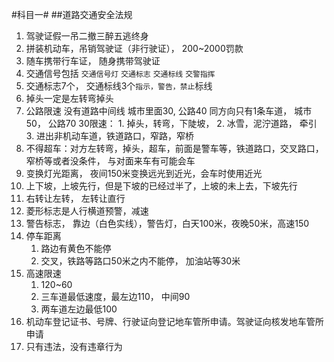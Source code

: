 #科目一#
##道路交通安全法规
1. 驾驶证假一吊二撤三醉五逃终身
2. 拼装机动车，吊销驾驶证（非行驶证）， 200~2000罚款
3. 随车携带行车证， 随身携带驾驶证
4. 交通信号包括 `交通信号灯` `交通标志` `交通标线` `交警指挥`
5. 交通标志7个， 交通标线3个`指示，警告，禁止`标线
6. 掉头一定是左转弯掉头
7. 公路限速
    没有道路中间线 城市里面30, 公路40
    同方向只有1条车道， 城市50， 公路70
    30限速：
        1. 掉头，转弯，下陡坡，
        2. 冰雪，泥泞道路， 牵引
        3. 进出非机动车道，铁道路口，窄路，窄桥
8. 不得超车：对方左转弯，掉头，超车，前面是警车等，铁道路口，交叉路口，窄桥等或者没条件， 与对面来车有可能会车
9. 变换灯光距离， 夜间150米变换远光到近光，会车时使用近光
10. 上下坡，上坡先行，但是下坡的已经过半了，上坡的未上去，下坡先行
11. 右转让左转， 左转让直行
12. 菱形标志是人行横道预警，减速
13. 警告标志， 靠边（白色实线），警告灯，白天100米，夜晚50米，高速150
14. 停车距离
    1. 路边有黄色不能停
    2. 交叉，铁路等路口50米之内不能停， 加油站等30米
15. 高速限速
    1. 120~60
    2. 三车道最低速度，最左边110， 中间90
    3. 两车道左边最低100
16. 机动车登记证书、号牌、行驶证向登记地车管所申请。驾驶证向核发地车管所申请
17. 只有违法，没有违章行为